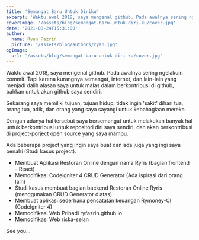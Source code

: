 ```yaml
---
title: 'Semangat Baru Untuk Diriku'
excerpt: 'Waktu awal 2018, saya mengenal github. Pada awalnya sering ngelakuin commit. Tapi karena kurangnya semangat, internet, dan lain-lain yang menjadi dalih alasan...'
coverImage: '/assets/blog/semangat-baru-untuk-diri-ku/cover.jpg'
date: '2021-08-24T15:31:00'
author:
  name: Ryan Pazrin
  picture: '/assets/blog/authors/ryan.jpg'
ogImage:
  url: '/assets/blog/semangat-baru-untuk-diri-ku/cover.jpg'
---
```


Waktu awal 2018, saya mengenal github. Pada awalnya sering ngelakuin commit. Tapi karena kurangnya semangat, internet, dan lain-lain yang menjadi dalih alasan saya untuk malas dalam berkontribusi di github, bahkan untuk akun github saya sendiri.

Sekarang saya memiliki tujuan, tujuan hidup, tidak ingin 'sakit' dihari tua, orang tua, adik, dan orang yang saya sayangi untuk kebahagiaan mereka.

Dengan adanya hal tersebut saya bersemangat untuk melakukan banyak hal untuk berkontribusi untuk repositori diri saya sendiri, dan akan berkontribusi di project-porject open source yang saya mampu.

Ada beberapa project yang ingin saya buat dan ada juga yang ingi saya benahi (Studi kasus project).
- Membuat Aplikasi Restoran Online dengan nama Ryris (bagian frontend - React)
- Memodifikasi Codeigniter 4 CRUD Generator (Ada ispirasi dari orang lain)
- Studi kasus membuat bagian backend Restoran Online Ryris (menggunakan CRUD Generator diatas)
- Membuat aplikasi sederhana pencatatan keuangan Rymoney-CI (CodeIgniter 4)
- Memodifikasi Web Pribadi ryfazrin.github.io
- Memodifikasi Web riska-selan

See you...